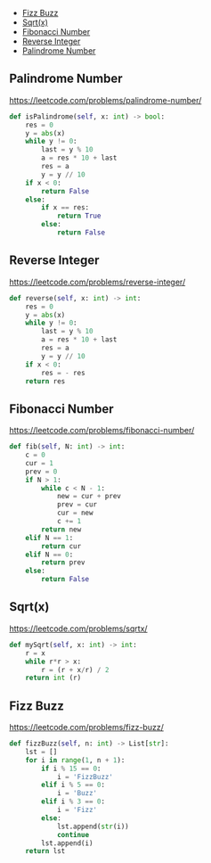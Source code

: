 + [Fizz Buzz](#fizz-buzz)
+ [Sqrt(x)](#sqrtx)
+ [Fibonacci Number](#fibonacci-number)
+ [Reverse Integer](#reverse-integer)
+ [Palindrome Number](#palindrome-number)
<!-----solution----->

## Palindrome Number

https://leetcode.com/problems/palindrome-number/

```python
def isPalindrome(self, x: int) -> bool:
    res = 0
    y = abs(x)
    while y != 0:
        last = y % 10
        a = res * 10 + last
        res = a
        y = y // 10
    if x < 0:
        return False
    else:
        if x == res:
            return True
        else:
            return False
```

## Reverse Integer

https://leetcode.com/problems/reverse-integer/

```python
def reverse(self, x: int) -> int:
    res = 0
    y = abs(x)
    while y != 0:
        last = y % 10
        a = res * 10 + last
        res = a
        y = y // 10
    if x < 0:
        res = - res
    return res
```

## Fibonacci Number

https://leetcode.com/problems/fibonacci-number/

```python
def fib(self, N: int) -> int:
    c = 0
    cur = 1
    prev = 0
    if N > 1:
        while c < N - 1:
            new = cur + prev
            prev = cur
            cur = new 
            c += 1
        return new
    elif N == 1:
        return cur
    elif N == 0:
        return prev
    else:
        return False
```

## Sqrt(x)

https://leetcode.com/problems/sqrtx/

```python
def mySqrt(self, x: int) -> int:
    r = x
    while r*r > x:
        r = (r + x/r) / 2
    return int (r)
```

## Fizz Buzz

https://leetcode.com/problems/fizz-buzz/

```python
def fizzBuzz(self, n: int) -> List[str]:
    lst = []
    for i in range(1, n + 1):
        if i % 15 == 0:
            i = 'FizzBuzz'
        elif i % 5 == 0:
            i = 'Buzz'
        elif i % 3 == 0:
            i = 'Fizz'
        else: 
            lst.append(str(i))
            continue
        lst.append(i)
    return lst
```
